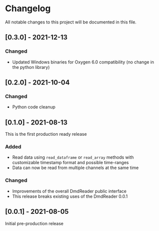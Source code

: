 # Changelog

All notable changes to this project will be documented in this file.

## [0.3.0] - 2021-12-13

### Changed
- Updated Windows binaries for Oxygen 6.0 compatibility (no change in the python library)

## [0.2.0] - 2021-10-04

### Changed
- Python code cleanup

## [0.1.0] - 2021-08-13

This is the first production ready release

### Added
- Read data using `read_dataframe` or `read_array` methods with customizable timestamp format and possible time-ranges
- Data can now be read from multiple channels at the same time

### Changed
- Improvements of the overall DmdReader public interface
- This release breaks existing uses of the DmdReader 0.0.1

## [0.0.1] - 2021-08-05

Initial pre-production release
